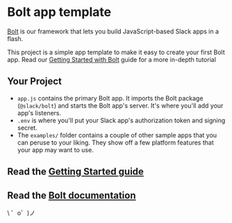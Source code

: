 Bolt app template
=================

[Bolt](https://slack.dev/bolt) is our framework that lets you build JavaScript-based Slack apps in a flash.

This project is a simple app template to make it easy to create your first Bolt app. Read our [Getting Started with Bolt](https://api.slack.com/start/building/bolt) guide for a more in-depth tutorial

Your Project
------------

- `app.js` contains the primary Bolt app. It imports the Bolt package (`@slack/bolt`) and starts the Bolt app's server. It's where you'll add your app's listeners.
- `.env` is where you'll put your Slack app's authorization token and signing secret.
- The `examples/` folder contains a couple of other sample apps that you can peruse to your liking. They show off a few platform features that your app may want to use.


Read the [Getting Started guide](https://api.slack.com/start/building/bolt)
-------------------

Read the [Bolt documentation](https://slack.dev/bolt)
-------------------

\ ゜o゜)ノ